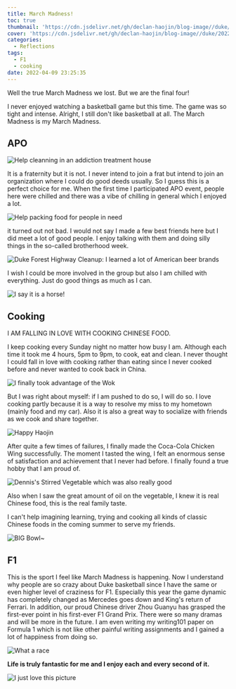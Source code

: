 ```yaml
---
title: March Madness!
toc: true
thumbnail: 'https://cdn.jsdelivr.net/gh/declan-haojin/blog-image//duke/20220409234139.png'
cover: 'https://cdn.jsdelivr.net/gh/declan-haojin/blog-image//duke/20220409234139.png'
categories:
  - Reflections
tags:
  - F1
  - cooking
date: 2022-04-09 23:25:35
---
```


Well the true March Madness we lost. But we are the final four!

<!--more-->

I never enjoyed watching a basketball game but this time. The game was so tight and intense. Alright, I still don't like basketball at all. The March Madness is my March Madness.

## APO

![Help cleanning in an addiction treatment house](https://cdn.jsdelivr.net/gh/declan-haojin/blog-image//duke/20220410000218.png)

It is a fraternity but it is not. I never intend to join a frat but intend to join an organization where I could do good deeds usually. So I guess this is a perfect choice for me. When the first time I participated APO event, people here were chilled and there was a vibe of chilling in general which I enjoyed a lot. 

![Help packing food for people in need](https://cdn.jsdelivr.net/gh/declan-haojin/blog-image//duke/20220409233840.png)

it turned out not bad. I would not say I made a few best friends here but I did meet a lot of good people. I enjoy talking with them and doing silly things in the so-called brotherhood week.

![Duke Forest Highway Cleanup: I learned a lot of American beer brands](https://cdn.jsdelivr.net/gh/declan-haojin/blog-image//duke/20220409233737.png)

I wish I could be more involved in the group but also I am chilled with everything. Just do good things as much as I can.

![I say it is a horse!](https://cdn.jsdelivr.net/gh/declan-haojin/blog-image//duke/20220409233929.png)

## Cooking

I AM FALLING IN LOVE WITH COOKING CHINESE FOOD.

I keep cooking every Sunday night no matter how busy I am. Although each time it took me 4 hours, 5pm to 9pm, to cook, eat and clean. I never thought I could fall in love with cooking rather than eating since I never cooked before and never wanted to cook back in China.

![I finally took advantage of the Wok](https://cdn.jsdelivr.net/gh/declan-haojin/blog-image//duke/20220409235029.png)

But I was right about myself: if I am pushed to do so, I will do so. I love cooking partly because it is a way to resolve my miss to my hometown (mainly food and my car). Also it is also a great way to socialize with friends as we cook and share together.

![Happy Haojin](https://cdn.jsdelivr.net/gh/declan-haojin/blog-image//duke/20220409235134.png)

After quite a few times of failures, I finally made the Coca-Cola Chicken Wing successfully. The moment I tasted the wing, I felt an enormous sense of satisfaction and achievement that I never had before. I finally found a true hobby that I am proud of. 

![Dennis's Stirred Vegetable which was also really good](https://cdn.jsdelivr.net/gh/declan-haojin/blog-image//duke/20220409235212.png)

Also when I saw the great amount of oil on the vegetable, I knew it is real Chinese food, this is the real family taste. 

I can't help imagining learning, trying and cooking all kinds of classic Chinese foods in the coming summer to serve my friends.

![BIG Bowl~](https://cdn.jsdelivr.net/gh/declan-haojin/blog-image//duke/20220409235512.png)

## F1

This is the sport I feel like March Madness is happening. Now I understand why people are so crazy about Duke basketball since I have the same or even higher level of craziness for F1. Especially this year the game dynamic has completely changed as Mercedes goes down and King's return of Ferrari. In addition, our proud Chinese driver Zhou Guanyu has grasped the first-ever point in his first-ever F1 Grand Prix. There were so many dramas and will be more in the future. I am even writing my writing101 paper on Formula 1 which is not like other painful writing assignments and I gained a lot of happiness from doing so.

![What a race](https://cdn.jsdelivr.net/gh/declan-haojin/blog-image//duke/20220410000037.png)


**Life is truly fantastic for me and I enjoy each and every second of it.**

![I just love this picture](https://cdn.jsdelivr.net/gh/declan-haojin/blog-image//duke/20220410000328.png)

